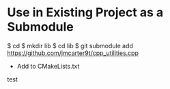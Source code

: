 # Use in Existing Project as a Submodule

$ cd <project git repository>
$ mkdir lib
$ cd lib
$ git submodule add https://github.com/jmcarter9t/cpp_utilities.cpp

- Add to CMakeLists.txt

test
